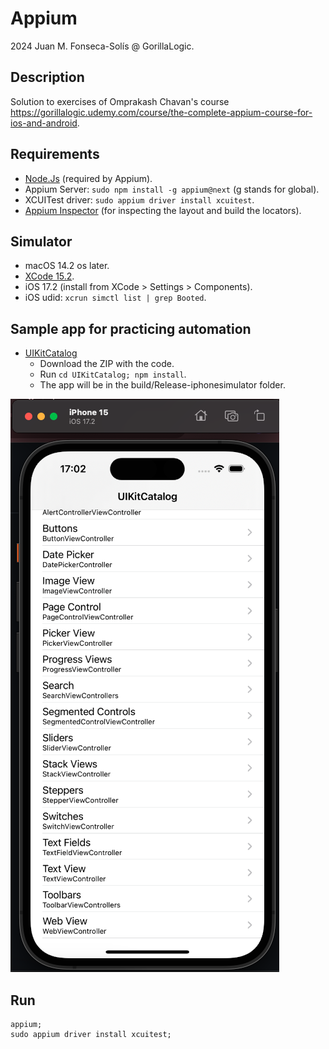 # Appium

2024 Juan M. Fonseca-Solís @ GorillaLogic.

## Description
Solution to exercises of Omprakash Chavan's course https://gorillalogic.udemy.com/course/the-complete-appium-course-for-ios-and-android.

## Requirements
* [Node.Js](https://nodejs.org/en) (required by Appium).
* Appium Server: `sudo npm install -g appium@next` (g stands for global).
* XCUITest driver: `sudo appium driver install xcuitest`.
* [Appium Inspector](https://github.com/appium/appium-inspector) (for inspecting the layout and build the locators).

## Simulator
* macOS 14.2 os later.
* [XCode 15.2](https://developer.apple.com/downloads/?name=Xcode).
* iOS 17.2 (install from XCode > Settings > Components).
* iOS udid: `xcrun simctl list | grep Booted`.

## Sample app for practicing automation
* [UIKitCatalog](https://github.com/appium/ios-uicatalog) 
    * Download the ZIP with the code. 
    * Run `cd UIKitCatalog; npm install`.
    * The app will be in the build/Release-iphonesimulator folder.

![](./img/UIKitCatalog.png)

## Run
```
appium;
sudo appium driver install xcuitest;
```